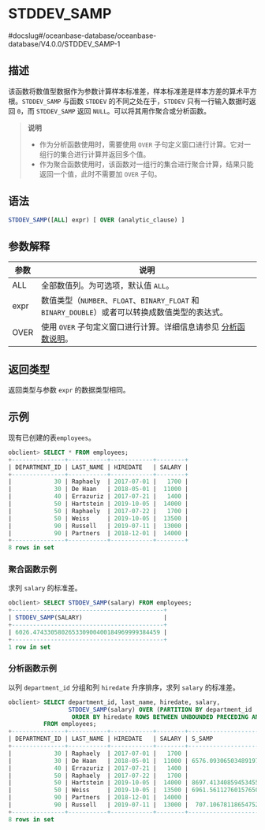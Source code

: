 STDDEV_SAMP 
================================
#docslug#/oceanbase-database/oceanbase-database/V4.0.0/STDDEV_SAMP-1


描述 
-----------------------

该函数将数值型数据作为参数计算样本标准差，样本标准差是样本方差的算术平方根。`STDDEV_SAMP` 与函数 `STDDEV` 的不同之处在于，`STDDEV` 只有一行输入数据时返回 `0`，而 `STDDEV_SAMP` 返回 `NULL`。可以将其用作聚合或分析函数。
>**说明**
>
>* 作为分析函数使用时，需要使用 `OVER` 子句定义窗口进行计算。它对一组行的集合进行计算并返回多个值。
>* 作为聚合函数使用时，该函数对一组行的集合进行聚合计算，结果只能返回一个值，此时不需要加 `OVER` 子句。

  




语法 
-----------------------

```sql
STDDEV_SAMP([ALL] expr) [ OVER (analytic_clause) ]
```



参数解释 
-------------------------



|  参数  |                                           说明                                            |
|------|-----------------------------------------------------------------------------------------|
| ALL  | 全部数值列。为可选项，默认值 `ALL`。                                                                   |
| expr | 数值类型（`NUMBER`、`FLOAT`、`BINARY_FLOAT` 和 `BINARY_DOUBLE`）或者可以转换成数值类型的表达式。                 |
| OVER | 使用 `OVER` 子句定义窗口进行计算。详细信息请参见 [分析函数说明](../4.analysis-functions-2/1.window-function-description.md)。 |



返回类型 
-------------------------

返回类型与参数 `expr` 的数据类型相同。

示例 
-----------------------

现有已创建的表`employees`。

```sql
obclient> SELECT * FROM employees;
+---------------+-----------+------------+--------+
| DEPARTMENT_ID | LAST_NAME | HIREDATE   | SALARY |
+---------------+-----------+------------+--------+
|            30 | Raphaely  | 2017-07-01 |   1700 |
|            30 | De Haan   | 2018-05-01 |  11000 |
|            40 | Errazuriz | 2017-07-21 |   1400 |
|            50 | Hartstein | 2019-10-05 |  14000 |
|            50 | Raphaely  | 2017-07-22 |   1700 |
|            50 | Weiss     | 2019-10-05 |  13500 |
|            90 | Russell   | 2019-07-11 |  13000 |
|            90 | Partners  | 2018-12-01 |  14000 |
+---------------+-----------+------------+--------+
8 rows in set
```



### 聚合函数示例 

求列 `salary` 的标准差。

```sql
obclient> SELECT STDDEV_SAMP(salary) FROM employees;
+-------------------------------------------+
| STDDEV_SAMP(SALARY)                       |
+-------------------------------------------+
| 6026.474330580265330900400184969999384459 |
+-------------------------------------------+
1 row in set
```



### 分析函数示例 

以列 `department_id` 分组和列 `hiredate` 升序排序，求列 `salary` 的标准差。

```sql
obclient> SELECT department_id, last_name, hiredate, salary,
                 STDDEV_SAMP(salary) OVER (PARTITION BY department_id
                  ORDER BY hiredate ROWS BETWEEN UNBOUNDED PRECEDING AND CURRENT ROW) AS s_samp
          FROM employees;
+---------------+-----------+------------+--------+-------------------------------------------+
| DEPARTMENT_ID | LAST_NAME | HIREDATE   | SALARY | S_SAMP                                    |
+---------------+-----------+------------+--------+-------------------------------------------+
|            30 | Raphaely  | 2017-07-01 |   1700 |                                      NULL |
|            30 | De Haan   | 2018-05-01 |  11000 | 6576.093065034891976927852567575096065349 |
|            40 | Errazuriz | 2017-07-21 |   1400 |                                      NULL |
|            50 | Raphaely  | 2017-07-22 |   1700 |                                      NULL |
|            50 | Hartstein | 2019-10-05 |  14000 | 8697.413408594534550130385653889643183203 |
|            50 | Weiss     | 2019-10-05 |  13500 | 6961.561127601576503543602300090640831831 |
|            90 | Partners  | 2018-12-01 |  14000 |                                      NULL |
|            90 | Russell   | 2019-07-11 |  13000 |  707.106781186547524400844362104849039285 |
+---------------+-----------+------------+--------+-------------------------------------------+
8 rows in set
```


